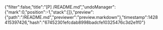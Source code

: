 {"filter":false,"title":"[P] /README.md","undoManager":{"mark":0,"position":-1,"stack":[]},"preview":{"path":"/README.md","previewer":"preview.markdown"},"timestamp":1428415397426,"hash":"67452301efcdab8998badcfe10325476c3d2e1f0"}